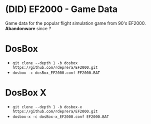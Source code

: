 # (DID) EF2000 - Game Data

Game data for the popular flight simulation game from 90's EF2000. **Abandonware** since ?

# DosBox

- `git clone --depth 1 -b dosbox https://github.com/rdeprera/EF2000.git`
- `dosbox -c dosBox_EF2000.conf EF2000.BAT`

# DosBox X
- `git clone --depth 1 -b dosbox-x https://github.com/rdeprera/EF2000.git`
- `dosbox-x -c dosBox-x_EF2000.conf EF2000.BAT`
